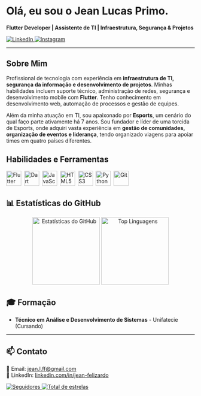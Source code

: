 # Olá, eu sou o Jean Lucas Primo.

**Flutter Developer | Assistente de TI | Infraestrutura, Segurança & Projetos**

<p align="left">
  <a href="https://www.linkedin.com/in/jean-felizardo/" target="_blank">
    <img src="https://img.shields.io/badge/LinkedIn-0077B5?style=for-the-badge&logo=linkedin&logoColor=white" alt="LinkedIn">
  </a>
  <a href="https://www.instagram.com/lovin_suarez/" target="_blank">
    <img src="https://img.shields.io/badge/Instagram-E4405F?style=for-the-badge&logo=instagram&logoColor=white" alt="Instagram">
  </a>
</p>

---

##  Sobre Mim

Profissional de tecnologia com experiência em **infraestrutura de TI, segurança da informação e desenvolvimento de projetos**. Minhas habilidades incluem suporte técnico, administração de redes, segurança e desenvolvimento mobile com **Flutter**. Tenho conhecimento em desenvolvimento web, automação de processos e gestão de equipes.

Além da minha atuação em TI, sou apaixonado por **Esports**, um cenário do qual faço parte ativamente há 7 anos. Sou fundador e líder de uma torcida de Esports, onde adquiri vasta experiência em **gestão de comunidades, organização de eventos e liderança**, tendo organizado viagens para apoiar times em quatro países diferentes.

##  Habilidades e Ferramentas

<p align="left">
  <img src="https://cdn.jsdelivr.net/gh/devicons/devicon@latest/icons/flutter/flutter-original.svg" alt="Flutter" title="Flutter" width="40" height="40"/>&nbsp;
  <img src="https://cdn.jsdelivr.net/gh/devicons/devicon@latest/icons/dart/dart-original.svg" alt="Dart" title="Dart" width="40" height="40"/>&nbsp;
  <img src="https://cdn.jsdelivr.net/gh/devicons/devicon@latest/icons/javascript/javascript-original.svg" alt="JavaScript" title="JavaScript" width="40" height="40"/>&nbsp;
  <img src="https://cdn.jsdelivr.net/gh/devicons/devicon@latest/icons/html5/html5-original.svg" alt="HTML5" title="HTML5" width="40" height="40"/>&nbsp;
  <img src="https://cdn.jsdelivr.net/gh/devicons/devicon@latest/icons/css3/css3-original.svg" alt="CSS3" title="CSS3" width="40" height="40"/>&nbsp;
  <img src="https://cdn.jsdelivr.net/gh/devicons/devicon@latest/icons/python/python-original.svg" alt="Python" title="Python" width="40" height="40"/>&nbsp;
  <img src="https://cdn.jsdelivr.net/gh/devicons/devicon@latest/icons/git/git-original.svg" alt="Git" title="Git" width="40" height="40"/>&nbsp;
</p>

## 📊 Estatísticas do GitHub

<div align="center">
  <img height="180em" src="https://github-readme-stats.vercel.app/api?username=lovinsuarez&show_icons=true&theme=tokyonight&include_all_commits=true&locale=pt-br" alt="Estatísticas do GitHub"/>
  <img height="180em" src="https://github-readme-stats.vercel.app/api/top-langs/?username=lovinsuarez&theme=tokyonight&layout=compact&custom_title=Tecnologias&langs_count=9" alt="Top Linguagens"/>
</div>

## 🎓 Formação

* **Técnico em Análise e Desenvolvimento de Sistemas** - Unifatecie (Cursando)

---

## 📫 Contato

<p align="left">
  📧 Email: <a href="mailto:jean.l.ff@gmail.com">jean.l.ff@gmail.com</a> <br>
  💼 LinkedIn: <a href="https://www.linkedin.com/in/jean-felizardo/">linkedin.com/in/jean-felizardo</a>
</p>

<p align="left">
    <a href="https://github.com/lovinsuarez?tab=followers">
        <img alt="Seguidores" title="Me siga no GitHub" src="https://custom-icon-badges.demolab.com/github/followers/lovinsuarez?color=236ad3&labelColor=1155ba&style=for-the-badge&logo=github&label=Seguidores&logoColor=white"/>
    </a>
    <a href="https://github.com/lovinsuarez?tab=repositories&sort=stargazers">
        <img alt="Total de estrelas" title="Total de estrelas GitHub" src="https://custom-icon-badges.demolab.com/github/stars/lovinsuarez?color=55960c&style=for-the-badge&labelColor=488207&logo=star&label=estrelas"/>
    </a>
</p>
